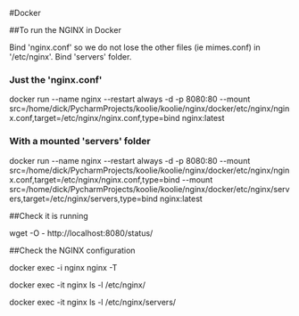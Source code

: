 #Docker

##To run the NGINX in Docker

Bind 'nginx.conf' so we do not lose the other files (ie mimes.conf) in '/etc/nginx'.
Bind 'servers' folder.

### Just the 'nginx.conf'

docker run --name nginx --restart always -d -p 8080:80 --mount src=/home/dick/PycharmProjects/koolie/koolie/nginx/docker/etc/nginx/nginx.conf,target=/etc/nginx/nginx.conf,type=bind nginx:latest

### With a mounted 'servers' folder

docker run --name nginx --restart always -d -p 8080:80 --mount src=/home/dick/PycharmProjects/koolie/koolie/nginx/docker/etc/nginx/nginx.conf,target=/etc/nginx/nginx.conf,type=bind --mount src=/home/dick/PycharmProjects/koolie/koolie/nginx/docker/etc/nginx/servers,target=/etc/nginx/servers,type=bind nginx:latest

##Check it is running

wget -O - http://localhost:8080/status/

##Check the NGINX configuration

docker exec -i nginx nginx -T

docker exec -it nginx ls -l /etc/nginx/

docker exec -it nginx ls -l /etc/nginx/servers/